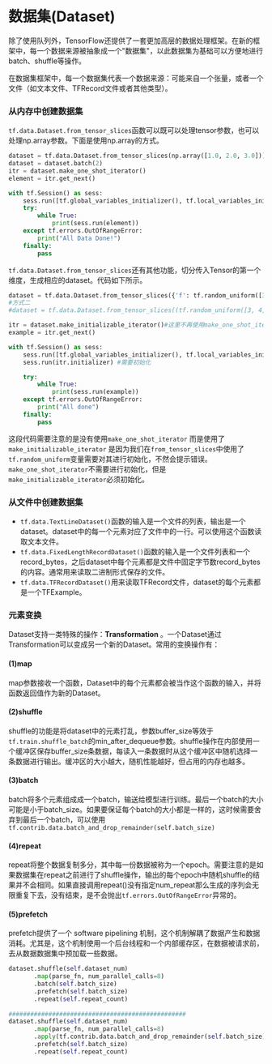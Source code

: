 # 数据集(Dataset)

除了使用队列外，TensorFlow还提供了一套更加高层的数据处理框架。在新的框架中，每一个数据来源被抽象成一个"数据集"，以此数据集为基础可以方便地进行batch、shuffle等操作。

在数据集框架中，每一个数据集代表一个数据来源：可能来自一个张量，或者一个文件（如文本文件、TFRecord文件或者其他类型）。

### 从内存中创建数据集

`tf.data.Dataset.from_tensor_slices`函数可以既可以处理tensor参数，也可以处理np.array参数。下面是使用np.array的方式。

```PYTHON
dataset = tf.data.Dataset.from_tensor_slices(np.array([1.0, 2.0, 3.0]))
dataset = dataset.batch(2)
itr = dataset.make_one_shot_iterator()
element = itr.get_next()

with tf.Session() as sess:
    sess.run([tf.global_variables_initializer(), tf.local_variables_initializer()])
    try:
        while True:
            print(sess.run(element))
    except tf.errors.OutOfRangeError:
        print("All Data Done!")
    finally:
        pass
```

`tf.data.Dataset.from_tensor_slices`还有其他功能，切分传入Tensor的第一个维度，生成相应的dataset。代码如下所示。

```PYTHON
dataset = tf.data.Dataset.from_tensor_slices({'f': tf.random_uniform([3, 4]), 'l': np.array([1, 0, 1])})
#方式二
#dataset = tf.data.Dataset.from_tensor_slices((tf.random_uniform([3, 4]), np.array([1, 0, 1])))

itr = dataset.make_initializable_iterator()#这里不再使用make_one_shot_iterator
example = itr.get_next()

with tf.Session() as sess:
    sess.run([tf.global_variables_initializer(), tf.local_variables_initializer()])
    sess.run(itr.initializer) #需要初始化

    try:
        while True:
            print(sess.run(example))
    except tf.errors.OutOfRangeError:
        print("All done")
    finally:
        pass
```

这段代码需要注意的是没有使用`make_one_shot_iterator` 而是使用了`make_initializable_iterator` 是因为我们在`from_tensor_slices`中使用了`tf.random_uniform`变量需要对其进行初始化，不然会提示错误。`make_one_shot_iterator`不需要进行初始化，但是`make_initializable_iterator`必须初始化。

### 从文件中创建数据集

+ `tf.data.TextLineDataset()`函数的输入是一个文件的列表，输出是一个dataset。dataset中的每一个元素对应了文件中的一行。可以使用这个函数读取文本文件。
+ `tf.data.FixedLengthRecordDataset()`函数的输入是一个文件列表和一个record_bytes，之后dataset中每个元素都是文件中固定字节数record_bytes的内容。通常用来读取二进制形式保存的文件。
+ `tf.data.TFRecordDataset()`用来读取TFRecord文件，dataset的每个元素都是一个TFExample。



### 元素变换

Dataset支持一类特殊的操作：**Transformation** 。一个Dataset通过Transformation可以变成另一个新的Dataset。常用的变换操作有：

####  (1)map

map参数接收一个函数，Dataset中的每个元素都会被当作这个函数的输入，并将函数返回值作为新的Dataset。

#### (2)shuffle

shuffle的功能是将dataset中的元素打乱，参数buffer_size等效于`tf.train.shuffle_batch`的min_after_dequeue参数。shuffle操作在内部使用一个缓冲区保存buffer_size条数据，每读入一条数据时从这个缓冲区中随机选择一条数据进行输出。缓冲区的大小越大，随机性能越好，但占用的内存也越多。

#### (3)batch

batch将多个元素组成成一个batch，输送给模型进行训练。最后一个batch的大小可能是小于batch_size。如果要保证每个batch的大小都是一样的，这时候需要舍弃到最后一个batch，可以使用`tf.contrib.data.batch_and_drop_remainder(self.batch_size)`

#### (4)repeat

repeat将整个数据复制多分，其中每一份数据被称为一个epoch。需要注意的是如果数据集在repeat之前进行了shuffle操作，输出的每个epoch中随机shuffle的结果并不会相同。如果直接调用repeat()没有指定num_repeat那么生成的序列会无限重复下去，没有结束，是不会抛出`tf.errors.OutOfRangeError`异常的。

#### (5)prefetch

prefetch提供了一个 software pipelining 机制，这个机制解耦了数据产生和数据消耗。尤其是，这个机制使用一个后台线程和一个内部缓存区，在数据被请求前，去从数据数据集中预加载一些数据。

```PYTHON
dataset.shuffle(self.dataset_num)
       .map(parse_fn, num_parallel_calls=8)           
       .batch(self.batch_size)
       .prefetch(self.batch_size)  
       .repeat(self.repeat_count)
        
#################################################
dataset.shuffle(self.dataset_num)
       .map(parse_fn, num_parallel_calls=8)
       .apply(tf.contrib.data.batch_and_drop_remainder(self.batch_size))
       .prefetch(self.batch_size)
       .repeat(self.repeat_count)
```









































